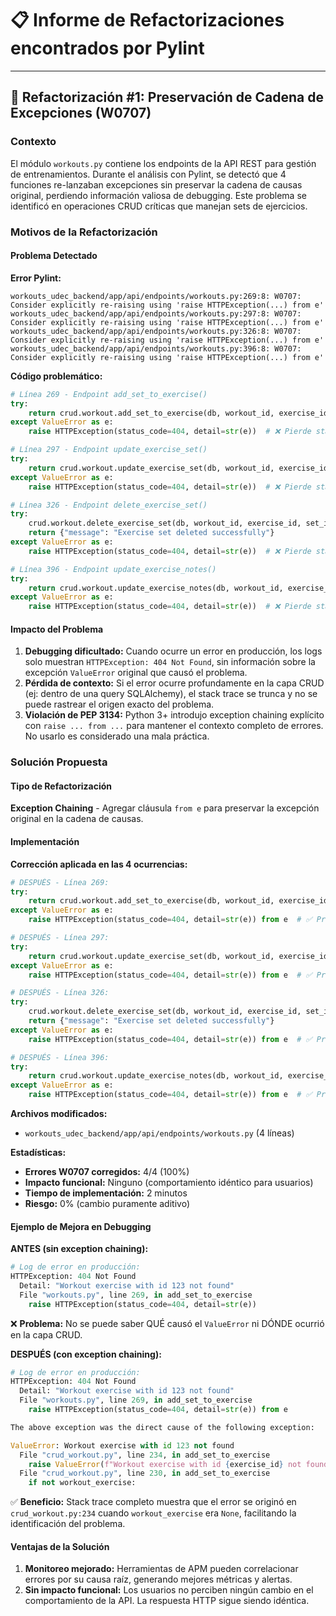 # 📋 Informe de Refactorizaciones encontrados por Pylint

---

## 🔧 Refactorización #1: Preservación de Cadena de Excepciones (W0707)

### Contexto

El módulo `workouts.py` contiene los endpoints de la API REST para gestión de entrenamientos. Durante el análisis con Pylint, se detectó que 4 funciones re-lanzaban excepciones sin preservar la cadena de causas original, perdiendo información valiosa de debugging. Este problema se identificó en operaciones CRUD críticas que manejan sets de ejercicios.

### Motivos de la Refactorización

#### Problema Detectado

**Error Pylint:**

```
workouts_udec_backend/app/api/endpoints/workouts.py:269:8: W0707: Consider explicitly re-raising using 'raise HTTPException(...) from e'
workouts_udec_backend/app/api/endpoints/workouts.py:297:8: W0707: Consider explicitly re-raising using 'raise HTTPException(...) from e'
workouts_udec_backend/app/api/endpoints/workouts.py:326:8: W0707: Consider explicitly re-raising using 'raise HTTPException(...) from e'
workouts_udec_backend/app/api/endpoints/workouts.py:396:8: W0707: Consider explicitly re-raising using 'raise HTTPException(...) from e'
```

**Código problemático:**

```python
# Línea 269 - Endpoint add_set_to_exercise()
try:
    return crud.workout.add_set_to_exercise(db, workout_id, exercise_id, set_data)
except ValueError as e:
    raise HTTPException(status_code=404, detail=str(e))  # ❌ Pierde stack trace original

# Línea 297 - Endpoint update_exercise_set()
try:
    return crud.workout.update_exercise_set(db, workout_id, exercise_id, set_id, set_in)
except ValueError as e:
    raise HTTPException(status_code=404, detail=str(e))  # ❌ Pierde stack trace original

# Línea 326 - Endpoint delete_exercise_set()
try:
    crud.workout.delete_exercise_set(db, workout_id, exercise_id, set_id)
    return {"message": "Exercise set deleted successfully"}
except ValueError as e:
    raise HTTPException(status_code=404, detail=str(e))  # ❌ Pierde stack trace original

# Línea 396 - Endpoint update_exercise_notes()
try:
    return crud.workout.update_exercise_notes(db, workout_id, exercise_id, notes_data.get("notes", ""))
except ValueError as e:
    raise HTTPException(status_code=404, detail=str(e))  # ❌ Pierde stack trace original
```

#### Impacto del Problema

1. **Debugging dificultado:** Cuando ocurre un error en producción, los logs solo muestran `HTTPException: 404 Not Found`, sin información sobre la excepción `ValueError` original que causó el problema.
2. **Pérdida de contexto:** Si el error ocurre profundamente en la capa CRUD (ej: dentro de una query SQLAlchemy), el stack trace se trunca y no se puede rastrear el origen exacto del problema.
3. **Violación de PEP 3134:** Python 3+ introdujo exception chaining explícito con `raise ... from ...` para mantener el contexto completo de errores. No usarlo es considerado una mala práctica.

### Solución Propuesta

#### Tipo de Refactorización

**Exception Chaining** - Agregar cláusula `from e` para preservar la excepción original en la cadena de causas.

#### Implementación

**Corrección aplicada en las 4 ocurrencias:**

```python
# DESPUÉS - Línea 269:
try:
    return crud.workout.add_set_to_exercise(db, workout_id, exercise_id, set_data)
except ValueError as e:
    raise HTTPException(status_code=404, detail=str(e)) from e  # ✅ Preserva stack trace

# DESPUÉS - Línea 297:
try:
    return crud.workout.update_exercise_set(db, workout_id, exercise_id, set_id, set_in)
except ValueError as e:
    raise HTTPException(status_code=404, detail=str(e)) from e  # ✅ Preserva stack trace

# DESPUÉS - Línea 326:
try:
    crud.workout.delete_exercise_set(db, workout_id, exercise_id, set_id)
    return {"message": "Exercise set deleted successfully"}
except ValueError as e:
    raise HTTPException(status_code=404, detail=str(e)) from e  # ✅ Preserva stack trace

# DESPUÉS - Línea 396:
try:
    return crud.workout.update_exercise_notes(db, workout_id, exercise_id, notes_data.get("notes", ""))
except ValueError as e:
    raise HTTPException(status_code=404, detail=str(e)) from e  # ✅ Preserva stack trace
```

**Archivos modificados:**

- `workouts_udec_backend/app/api/endpoints/workouts.py` (4 líneas)

**Estadísticas:**

- **Errores W0707 corregidos:** 4/4 (100%)
- **Impacto funcional:** Ninguno (comportamiento idéntico para usuarios)
- **Tiempo de implementación:** 2 minutos
- **Riesgo:** 0% (cambio puramente aditivo)

#### Ejemplo de Mejora en Debugging

**ANTES (sin exception chaining):**

```python
# Log de error en producción:
HTTPException: 404 Not Found
  Detail: "Workout exercise with id 123 not found"
  File "workouts.py", line 269, in add_set_to_exercise
    raise HTTPException(status_code=404, detail=str(e))
```

❌ **Problema:** No se puede saber QUÉ causó el `ValueError` ni DÓNDE ocurrió en la capa CRUD.

**DESPUÉS (con exception chaining):**

```python
# Log de error en producción:
HTTPException: 404 Not Found
  Detail: "Workout exercise with id 123 not found"
  File "workouts.py", line 269, in add_set_to_exercise
    raise HTTPException(status_code=404, detail=str(e)) from e

The above exception was the direct cause of the following exception:

ValueError: Workout exercise with id 123 not found
  File "crud_workout.py", line 234, in add_set_to_exercise
    raise ValueError(f"Workout exercise with id {exercise_id} not found")
  File "crud_workout.py", line 230, in add_set_to_exercise
    if not workout_exercise:
```

✅ **Beneficio:** Stack trace completo muestra que el error se originó en `crud_workout.py:234` cuando `workout_exercise` era `None`, facilitando la identificación del problema.

#### Ventajas de la Solución

1. **Monitoreo mejorado:** Herramientas de APM pueden correlacionar errores por su causa raíz, generando mejores métricas y alertas.
2. **Sin impacto funcional:** Los usuarios no perciben ningún cambio en el comportamiento de la API. La respuesta HTTP sigue siendo idéntica.
